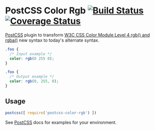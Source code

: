 # PostCSS Color Rgb [![Build Status][ci-img]][ci] [![Coverage Status][cov-img]][cov]

[PostCSS] plugin to transform [W3C CSS Color Module Level 4 rgb() and rgba()](https://drafts.csswg.org/css-color/#funcdef-rgb) new syntax to today's alternate syntax.

[PostCSS]: https://github.com/postcss/postcss
[ci-img]:  https://travis-ci.org/dmarchena/postcss-color-rgb.svg
[ci]:      https://travis-ci.org/dmarchena/postcss-color-rgb
[cov-img]: https://coveralls.io/repos/github/dmarchena/postcss-slideshow/badge.svg
[cov]:     https://coveralls.io/github/dmarchena/postcss-slideshow

```css
.foo {
  /* Input example */
  color: rgb(0 255 0);
}
```

```css
.foo {
  /* Output example */
  color: rgb(0, 255, 0);
}
```

## Usage

```js
postcss([ require('postcss-color-rgb') ])
```

See [PostCSS] docs for examples for your environment.
